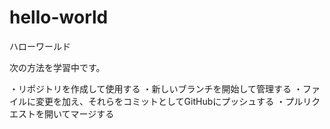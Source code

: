 # hello-world
ハローワールド

次の方法を学習中です。

・リポジトリを作成して使用する
・新しいブランチを開始して管理する
・ファイルに変更を加え、それらをコミットとしてGitHubにプッシュする
・プルリクエストを開いてマージする
